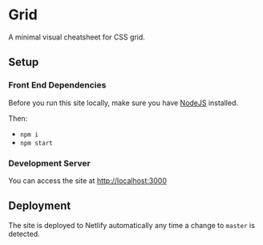 # Grid

A minimal visual cheatsheet for CSS grid.

## Setup

### Front End Dependencies

Before you run this site locally, make sure you have [NodeJS](http://nodejs.org) installed.

Then:

* `npm i` 
* `npm start`

### Development Server

You can access the site at [http://localhost:3000](http://localhost:3000)

## Deployment

The site is deployed to Netlify automatically any time a change to `master` is detected.